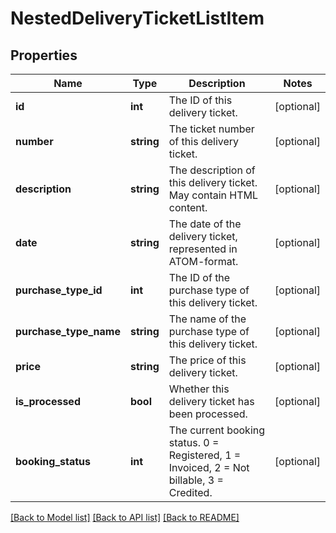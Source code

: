 # NestedDeliveryTicketListItem

## Properties
Name | Type | Description | Notes
------------ | ------------- | ------------- | -------------
**id** | **int** | The ID of this delivery ticket. | [optional] 
**number** | **string** | The ticket number of this delivery ticket. | [optional] 
**description** | **string** | The description of this delivery ticket. May contain HTML content. | [optional] 
**date** | **string** | The date of the delivery ticket, represented in ATOM-format. | [optional] 
**purchase_type_id** | **int** | The ID of the purchase type of this delivery ticket. | [optional] 
**purchase_type_name** | **string** | The name of the purchase type of this delivery ticket. | [optional] 
**price** | **string** | The price of this delivery ticket. | [optional] 
**is_processed** | **bool** | Whether this delivery ticket has been processed. | [optional] 
**booking_status** | **int** | The current booking status. 0 &#x3D; Registered, 1 &#x3D; Invoiced, 2 &#x3D; Not billable, 3 &#x3D; Credited. | [optional] 

[[Back to Model list]](../README.md#documentation-for-models) [[Back to API list]](../README.md#documentation-for-api-endpoints) [[Back to README]](../README.md)


